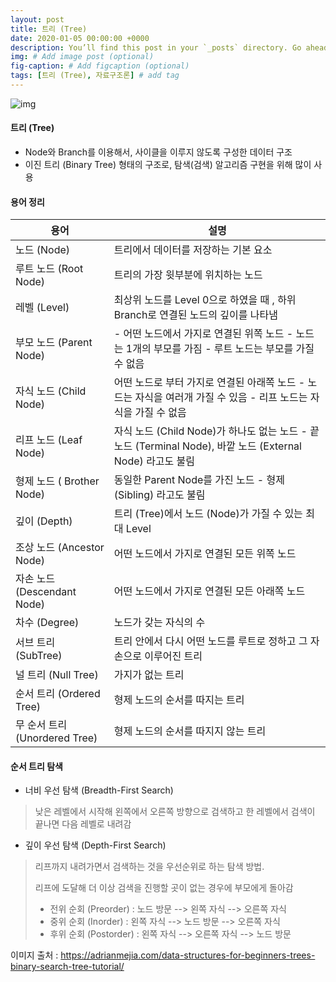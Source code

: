 ```yaml
---
layout: post
title: 트리 (Tree)
date: 2020-01-05 00:00:00 +0000
description: You’ll find this post in your `_posts` directory. Go ahead and edit it and re-build the site to see your changes. # Add post description (optional)
img: # Add image post (optional)
fig-caption: # Add figcaption (optional)
tags: [트리 (Tree), 자료구조론] # add tag
---
```


![img](https://user-images.githubusercontent.com/37543606/71775775-eb401980-2fc9-11ea-99ba-a54cd1067106.jpg)



#### 트리 (Tree)

- Node와 Branch를 이용해서, 사이클을 이루지 않도록 구성한 데이터 구조
- 이진 트리 (Binary Tree) 형태의 구조로, 탐색(검색) 알고리즘 구현을 위해 많이 사용



#### 용어 정리

| 용어                          | 설명                                                         |
| ----------------------------- | ------------------------------------------------------------ |
| 노드 (Node)                   | 트리에서 데이터를 저장하는 기본 요소                         |
| 루트 노드 (Root Node)         | 트리의 가장 윗부분에 위치하는 노드                           |
| 레벨 (Level)                  | 최상위 노드를 Level 0으로 하였을 때 , 하위 Branch로 연결된 노드의 깊이를 나타냄 |
| 부모 노드 (Parent Node)       | - 어떤 노드에서 가지로 연결된 위쪽 노드 - 노드는 1개의 부모를 가짐 - 루트 노드는 부모를 가질 수 없음 |
| 자식 노드 (Child Node)        | 어떤 노드로 부터 가지로 연결된 아래쪽 노드 - 노드는 자식을 여러개 가질 수 있음 - 리프 노드는 자식을 가질 수 없음 |
| 리프 노드 (Leaf Node)         | 자식 노드 (Child Node)가 하나도 없는 노드 -  끝 노드 (Terminal Node), 바깥 노드 (External Node) 라고도 불림 |
| 형제 노드 ( Brother Node)     | 동일한 Parent Node를 가진 노드 -  형제 (Sibling) 라고도 불림 |
| 깊이 (Depth)                  | 트리 (Tree)에서 노드 (Node)가 가질 수 있는 최대 Level        |
| 조상 노드 (Ancestor Node)     | 어떤 노드에서 가지로 연결된 모든 위쪽 노드                   |
| 자손 노드 (Descendant Node)   | 어떤 노드에서 가지로 연결된 모든 아래쪽 노드                 |
| 차수 (Degree)                 | 노드가 갖는 자식의 수                                        |
| 서브 트리 (SubTree)           | 트리 안에서 다시 어떤 노드를 루트로 정하고 그 자손으로 이루어진 트리 |
| 널 트리 (Null Tree)           | 가지가 없는 트리                                             |
| 순서 트리 (Ordered Tree)      | 형제 노드의 순서를 따지는 트리                               |
| 무 순서 트리 (Unordered Tree) | 형제 노드의 순서를 따지지 않는 트리                          |



#### 순서 트리 탐색

- 너비 우선 탐색 (Breadth-First Search)

> 낮은 레벨에서 시작해 왼쪽에서 오른쪽 방향으로 검색하고 한 레벨에서 검색이 끝나면 다음 레벨로 내려감



- 깊이 우선 탐색 (Depth-First Search)

> 리프까지 내려가면서 검색하는 것을 우선순위로 하는 탐색 방법.
>
> 리프에 도달해 더 이상 검색을 진행할 곳이 없는 경우에 부모에게 돌아감
>
> - 전위 순회 (Preorder)  : 노드 방문 --> 왼쪽 자식 --> 오른쪽 자식
> - 중위 순회 (Inorder) : 왼쪽 자식 --> 노드 방문 --> 오른쪽 자식
> - 후위 순회 (Postorder) : 왼쪽 자식 --> 오른쪽 자식 --> 노드 방문


이미지 출처 : https://adrianmejia.com/data-structures-for-beginners-trees-binary-search-tree-tutorial/